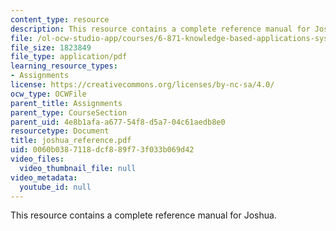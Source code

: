 ```yaml
---
content_type: resource
description: This resource contains a complete reference manual for Joshua.
file: /ol-ocw-studio-app/courses/6-871-knowledge-based-applications-systems-spring-2005/0060b0387118dcf889f73f033b069d42_joshua_reference.pdf
file_size: 1823849
file_type: application/pdf
learning_resource_types:
- Assignments
license: https://creativecommons.org/licenses/by-nc-sa/4.0/
ocw_type: OCWFile
parent_title: Assignments
parent_type: CourseSection
parent_uid: 4e8b1afa-a677-54f8-d5a7-04c61aedb8e0
resourcetype: Document
title: joshua_reference.pdf
uid: 0060b038-7118-dcf8-89f7-3f033b069d42
video_files:
  video_thumbnail_file: null
video_metadata:
  youtube_id: null
---
```

This resource contains a complete reference manual for Joshua.